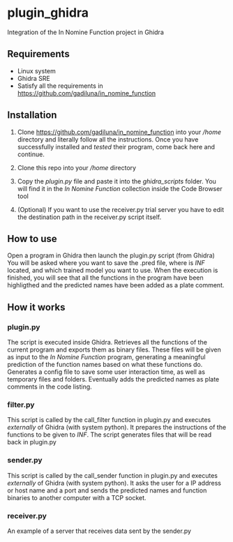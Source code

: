 # plugin_ghidra
Integration of the In Nomine Function project in Ghidra

## Requirements
* Linux system
* Ghidra SRE
* Satisfy all the requirements in https://github.com/gadiluna/in_nomine_function

## Installation
1. Clone https://github.com/gadiluna/in_nomine_function into your */home* directory and literally follow all the instructions.
Once you have successfully installed and *tested* their program, come back here and continue.

2. Clone this repo into your */home* directory

3. Copy the *plugin.py* file and paste it into the *ghidra_scripts* folder. You will find it in the *In Nomine Function* collection inside the Code Browser tool

4. (Optional) If you want to use the receiver.py trial server you have to edit the destination path in the receiver.py script itself. 

## How to use
Open a program in Ghidra then launch the plugin.py script (from Ghidra)
You will be asked where you want to save the .pred file, where is *INF* located, and which trained model you want to use.
When the execution is finished, you will see that all the functions in the program have been highligthed and the predicted names have been added as a plate comment.

## How it works
### plugin.py
The script is executed inside Ghidra.
Retrieves all the functions of the current program and exports them as binary files. These files will be given as input to the *In Nomine Function* program, generating a meaningful prediction of the function names based on what these functions do.
Generates a config file to save some user interaction time, as well as temporary files and folders.
Eventually adds the predicted names as plate comments in the code listing.

### filter.py
This script is called by the call_filter function in plugin.py and executes *externally* of Ghidra (with system python). It prepares the instructions of the functions to be given to *INF*. The script generates files that will be read back in plugin.py

### sender.py
This script is called by the call_sender function in plugin.py and executes *externally* of Ghidra (with system python). It asks the user for a IP address or host name and a port and sends the predicted names and function binaries to another computer with a TCP socket.

### receiver.py
An example of a server that receives data sent by the sender.py
